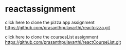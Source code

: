 # reactassignment


click here to clone the pizza app assignment https://github.com/prasanthpulavarthi/reactpizza.git



click here to clone the coursesList assignment https://github.com/prasanthpulavarthi/reactCourseList.git


